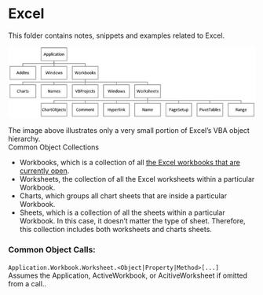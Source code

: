 # Excel

This folder contains notes, snippets and examples related to Excel.

![Excel Object Heirarchy Chart](https://github.com/MrMikey59/00---Projects/blob/master/Excel/Excel%20Object%20Chart.jpg)

The image above illustrates only a very small portion of Excel’s VBA object hierarchy.  
Common Object Collections

-	Workbooks, which is a collection of all [the Excel workbooks that are currently open](https://powerspreadsheets.com/vba-open-workbook/).  
-	Worksheets, the collection of all the Excel worksheets within a particular Workbook.  
-	Charts, which groups all chart sheets that are inside a particular Workbook.  
-	Sheets, which is a collection of all the sheets within a particular Workbook. In this case, it doesn’t matter the type of sheet. Therefore, this collection includes both worksheets and charts sheets.  

### Common Object Calls:
`Application.Workbook.Worksheet.<Object|Property|Method>[...]`  
Assumes the Application, ActiveWorkbook, or AcitiveWorksheet if omitted from a call..

